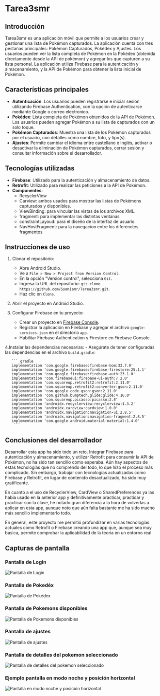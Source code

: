 # Tarea3smr

## Introducción
Tarea3smr es una aplicación móvil que permite a los usuarios crear y gestionar una lista de Pokémon capturados. 
La aplicación cuenta con tres pestañas principales: Pokémon Capturados, Pokédex y Ajustes. 
Los usuarios pueden ver la lista completa de Pokémon en la Pokédex (obtenida directamente desde la API de pokémon) y agregar los que capturen a su lista personal. 
La aplicación utiliza Firebase para la autenticación y almacenamiento, y la API de Pokémon para obtener la lista inicial de Pokémon.

## Características principales
- **Autenticación**: Los usuarios pueden registrarse e iniciar sesión utilizando Firebase Authentication, con la opción de autenticarse mediante Google o correo electronico.
- **Pokédex**: Lista completa de Pokémon obtenidos de la API de Pokémon. Los usuarios pueden agregar Pokémon a su lista de capturados con un solo toque.
- **Pokémon Capturados**: Muestra una lista de los Pokémon capturados por el usuario, con detalles como nombre, foto, y tipo(s).
- **Ajustes**: Permite cambiar el idioma entre castellano e inglés, activar o desactivar la eliminación de Pokémon capturados, cerrar sesión y consultar información sobre el desarrollador.

## Tecnologías utilizadas
- **Firebase**: Utilizado para la autenticación y almacenamiento de datos.
- **Retrofit**: Utilizado para realizar las peticiones a la API de Pokémon.
- **Componentes**:
  - RecyclerView
  - Carview: ambos usados para mostrar las listas de Pokémons capturados y disponibles.
  - ViewBinding: para vincular las vistas de los archivos XML.
  - fragment: para implementar las distintas ventanas
  - constraintLayoud: para el diseño de la interfaz de usuario
  - NavHostFragment: para la navegacion entre los diferenctes fragmentos

## Instrucciones de uso
1. Clonar el repositorio:
   - Abre Android Studio.
   -  Ve a `File > New > Project from Version Control`.
   -  En la opción "Version control", selecciona `Git`.
   - Ingresa la URL del repositorio: `git clone https://github.com/Ssoniamr/Tarea3smr.git`.
   - Haz clic en `Clone`.
    
2. Abrir el proyecto en Android Studio.

3. Configurar Firebase en tu proyecto:
    - Crear un proyecto en [Firebase Console](https://console.firebase.google.com/).
    - Registrar la aplicación en Firebase y agregar el archivo `google-services.json` en el directorio `app`.
    - Habilitar Firebase Authentication y Firestore en Firebase Console.

 4.Instalar las dependencias necesarias:
    - Asegúrate de tener configuradas las dependencias en el archivo `build.gradle`:
    
       ``` gradle
       implementation 'com.google.firebase:firebase-bom:33.7.0'
       implementation 'com.google.firebase:firebase-firestore:25.1.1'
       implementation 'com.google.firebase:firebase-auth:23.1.0'
       implementation 'com.firebaseui:firebase-ui-auth:7.2.0'
       implementation 'com.squareup.retrofit2:retrofit:2.11.0'
       implementation 'com.squareup.retrofit2:converter-gson:2.11.0'
       implementation 'com.google.code.gson:gson:2.11.0'
       implementation 'com.github.bumptech.glide:glide:4.16.0'
       implementation 'com.squareup.picasso:picasso:2.8'
       implementation 'androidx.recyclerview:recyclerview:1.3.2'
       implementation 'androidx.cardview:cardview:1.0.0'
       implementation 'androidx.navigation:navigation-ui:2.8.5'
       implementation 'androidx.navigation:navigation-fragment:2.8.5'
       implementation 'com.google.android.material:material:1.4.0'
        ```

## Conclusiones del desarrollador
Desarrollar esta app ha sido todo un reto. Integrar Firebase para autenticación y almacenamiento, y utilizar Retrofit para consumir la API de Pokémon, no ha sido tan sencillo como esperaba.
Aún hay aspectos de estas tecnologías que no comprendo del todo, lo que hizo el proceso más complicado. Sin embargo, trabajar con tecnologías actualizadas como Firebase y Retrofit, en lugar de contenido desactualizado, ha sido muy gratificante. 

En cuanto a el uso de RecyclerView, CardView o SharedPreferences ya las habia usado en la anterior app y definitivamente practicar, practicar y practicar son la clave, he notado gran diferencia
a la hora de volverlas a aplicar en esta app, aunque noto que aún falta bastante me ha sido mucho más sencillo implementarlo todo.

En general, este proyecto me permitió profundizar en varias tecnologías actuales como Retrofit o Firebase creando una app que, aunque sea muy basica, permite comprobar la aplicabilidad de la teoria en un entorno real

## Capturas de pantalla

### Pantalla de Login
![Pantalla de Login](capturas/pantalla_login.png)

### Pantalla de Pokedéx
![Pantalla de Pokédex](capturas/lista_pokemons_capturados.png)

### Pantalla de Pokemons disponibles
![Pantalla de Pokemons disponibles](capturas/list_a_pokemons_disponibles.png)

### Pantalla de ajustes
![Pantalla de ajustes](capturas/pantalla_ajustes.png)

### Pantalla de detalles del pokemon seleccionado
![Pantalla de detalles del pokemon seleccionado](capturas/pantalla_detalles_pokemon.png)

### Ejemplo pantalla en modo noche y posición horizontal
![Pantalla en modo noche y posición horizontal](capturas/modo_noche_y_horizontal.png)


